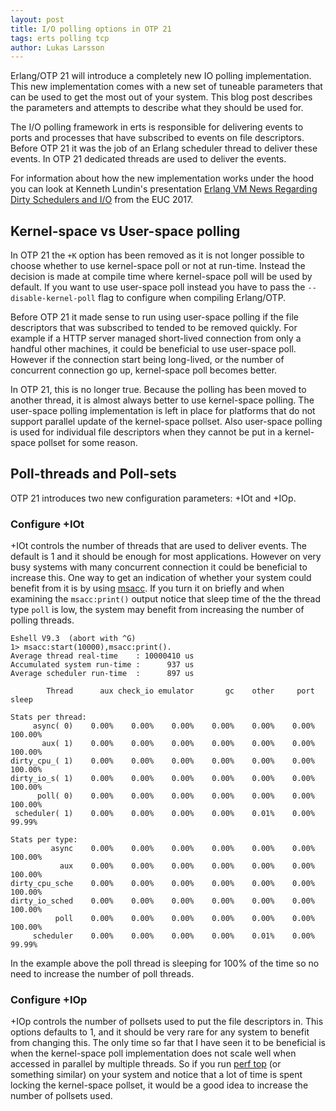 ```yaml
---
layout: post
title: I/O polling options in OTP 21
tags: erts polling tcp
author: Lukas Larsson
---
```


Erlang/OTP 21 will introduce a completely new IO polling implementation.
This new implementation comes with a new set of tuneable parameters that
can be used to get the most out of your system. This blog post describes
the parameters and attempts to describe what they should be used for.

The I/O polling framework in erts is responsible for delivering events to
ports and processes that have subscribed to events on file descriptors.
Before OTP 21 it was the job of an Erlang scheduler thread to deliver these
events. In OTP 21 dedicated threads are used to deliver the events.

For information about how the new implementation works under the hood you can
look at Kenneth Lundin's presentation [Erlang VM News Regarding Dirty Schedulers and I/O](http://www.erlang-factory.com/euc2017/kenneth-lundin)
from the EUC 2017.

## Kernel-space vs User-space polling

In OTP 21 the `+K` option has been removed as it is not longer possible to
choose whether to use kernel-space poll or not at run-time. Instead the decision
is made at compile time where kernel-space poll will be used by default. If you
want to use user-space poll instead you have to pass the `--disable-kernel-poll`
flag to configure when compiling Erlang/OTP.

Before OTP 21 it made sense to run using user-space polling if the file
descriptors that was subscribed to tended to be removed quickly. For example
if a HTTP server managed short-lived connection from only a handful other
machines, it could be beneficial to use user-space poll. However if the
connection start being long-lived, or the number of concurrent connection
go up, kernel-space poll becomes better.

In OTP 21, this is no longer true. Because the polling has been moved to another
thread, it is almost always better to use kernel-space polling. The user-space
polling implementation is left in place for platforms that do not support
parallel update of the kernel-space pollset. Also user-space polling is used
for individual file descriptors when they cannot be put in a kernel-space pollset
for some reason.

## Poll-threads and Poll-sets

OTP 21 introduces two new configuration parameters: +IOt and +IOp.

### Configure +IOt

+IOt controls the number of threads that are used to deliver events. The default
is 1 and it should be enough for most applications. However on very busy
systems with many concurrent connection it could be beneficial to increase this.
One way to get an indication of whether your system could benefit from it is
by using [msacc](/doc/man/msacc.html). If you turn it on briefly
and when examining the `msacc:print()` output notice that sleep time
of the the thread type `poll` is low, the system may benefit from increasing the
number of polling threads.

```
Eshell V9.3  (abort with ^G)
1> msacc:start(10000),msacc:print().
Average thread real-time    : 10000410 us
Accumulated system run-time :      937 us
Average scheduler run-time  :      897 us

        Thread      aux check_io emulator       gc    other     port    sleep

Stats per thread:
     async( 0)    0.00%    0.00%    0.00%    0.00%    0.00%    0.00%  100.00%
       aux( 1)    0.00%    0.00%    0.00%    0.00%    0.00%    0.00%  100.00%
dirty_cpu_( 1)    0.00%    0.00%    0.00%    0.00%    0.00%    0.00%  100.00%
dirty_io_s( 1)    0.00%    0.00%    0.00%    0.00%    0.00%    0.00%  100.00%
      poll( 0)    0.00%    0.00%    0.00%    0.00%    0.00%    0.00%  100.00%
 scheduler( 1)    0.00%    0.00%    0.00%    0.00%    0.01%    0.00%   99.99%

Stats per type:
         async    0.00%    0.00%    0.00%    0.00%    0.00%    0.00%  100.00%
           aux    0.00%    0.00%    0.00%    0.00%    0.00%    0.00%  100.00%
dirty_cpu_sche    0.00%    0.00%    0.00%    0.00%    0.00%    0.00%  100.00%
dirty_io_sched    0.00%    0.00%    0.00%    0.00%    0.00%    0.00%  100.00%
          poll    0.00%    0.00%    0.00%    0.00%    0.00%    0.00%  100.00%
     scheduler    0.00%    0.00%    0.00%    0.00%    0.01%    0.00%   99.99%
```

In the example above the poll thread is sleeping for 100% of the time so no need to
increase the number of poll threads.

### Configure +IOp

+IOp controls the number of pollsets used to put the file descriptors in. This
options defaults to 1, and it should be very rare for any system to benefit
from changing this. The only time so far that I have seen it to be beneficial is when the
kernel-space poll implementation does not scale well when accessed in parallel
by multiple threads. So if you run [perf top](http://man7.org/linux/man-pages/man1/perf-top.1.html)
(or something similar) on your system and notice that a lot of time is spent
locking the kernel-space pollset, it would be a good idea to increase the
number of pollsets used.
